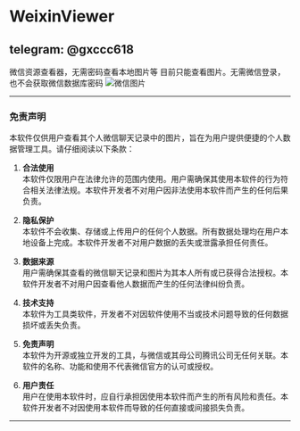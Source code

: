 # WeixinViewer
## telegram: @gxccc618
  微信资源查看器，无需密码查看本地图片等
目前只能查看图片。无需微信登录，也不会获取微信数据库密码
![微信图片](https://github.com/user-attachments/assets/27918cde-31fb-430a-be40-69756d8a196f)



---

### 免责声明

本软件仅供用户查看其个人微信聊天记录中的图片，旨在为用户提供便捷的个人数据管理工具。请仔细阅读以下条款：

1. **合法使用**  
   本软件仅限用户在法律允许的范围内使用。用户需确保其使用本软件的行为符合相关法律法规。本软件开发者不对用户因非法使用本软件而产生的任何后果负责。

2. **隐私保护**  
   本软件不会收集、存储或上传用户的任何个人数据。所有数据处理均在用户本地设备上完成。本软件开发者不对用户数据的丢失或泄露承担任何责任。

3. **数据来源**  
   用户需确保其查看的微信聊天记录和图片为其本人所有或已获得合法授权。本软件开发者不对用户因查看他人数据而产生的任何法律纠纷负责。

4. **技术支持**  
   本软件为工具类软件，开发者不对因软件使用不当或技术问题导致的任何数据损坏或丢失负责。

5. **免责声明**  
   本软件为开源或独立开发的工具，与微信或其母公司腾讯公司无任何关联。本软件的名称、功能和使用不代表微信官方的认可或授权。

6. **用户责任**  
   用户在使用本软件时，应自行承担因使用本软件而产生的所有风险和责任。本软件开发者不对因使用本软件而导致的任何直接或间接损失负责。

---
